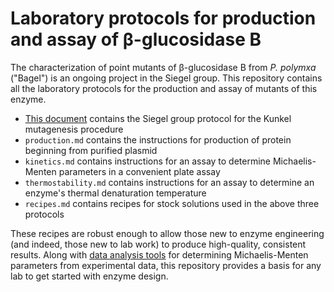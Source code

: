 # Laboratory protocols for production and assay of β-glucosidase B 

The characterization of point mutants of β-glucosidase B from *P. polymxa* ("Bagel") is an ongoing project in the Siegel group. This repository contains all the laboratory protocols for the production and assay of mutants of this enzyme. 

+ [This document](https://docs.google.com/a/ucdavis.edu/folderview?usp=sharing&id=0B3zIXvOOrmpqcEM5WWRadThsVUE) contains the Siegel group protocol for the Kunkel mutagenesis procedure 
+ `production.md` contains the instructions for production of protein beginning from purified plasmid 
+ `kinetics.md` contains instructions for an assay to determine Michaelis-Menten parameters in a convenient plate assay 
+ `thermostability.md` contains instructions for an assay to determine an enzyme's thermal denaturation temperature
+ `recipes.md` contains recipes for stock solutions used in the above three protocols 

These recipes are robust enough to allow those new to enzyme engineering (and indeed, those new to lab work) to produce high-quality, consistent results. Along with [data analysis tools](http://github.com/dacarlin/bagel-fitter/) for determining Michaelis-Menten parameters from experimental data, this repository provides a basis for any lab to get started with enzyme design. 
